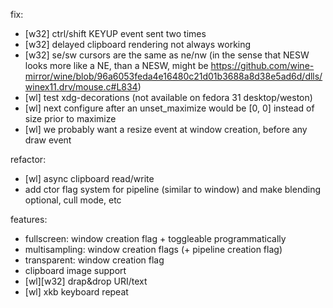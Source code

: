 fix:
- [w32] ctrl/shift KEYUP event sent two times
- [w32] delayed clipboard rendering not always working
- [w32] se/sw cursors are the same as ne/nw (in the sense that NESW looks more like a NE, than a NESW, might be https://github.com/wine-mirror/wine/blob/96a6053feda4e16480c21d01b3688a8d38e5ad6d/dlls/winex11.drv/mouse.c#L834)
- [wl] test xdg-decorations (not available on fedora 31 desktop/weston)
- [wl] next configure after an unset_maximize would be [0, 0] instead of size prior to maximize
- [wl] we probably want a resize event at window creation, before any draw event

refactor:
- [wl] async clipboard read/write
- add ctor flag system for pipeline (similar to window) and make blending optional, cull mode, etc

features:
- fullscreen: window creation flag + toggleable programmatically
- multisampling: window creation flags (+ pipeline creation flag)
- transparent: window creation flag
- clipboard image support
- [wl][w32] drap&drop URI/text
- [wl] xkb keyboard repeat
